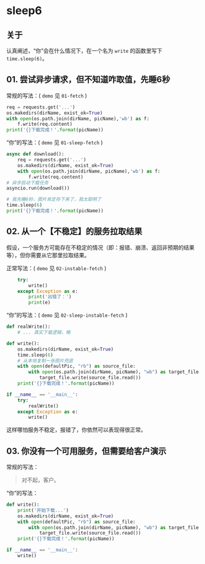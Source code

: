 # sleep6

## 关于

认真阐述，“你”会在什么情况下，在一个名为 `write` 的函数里写下 `time.sleep(6)`。

## 01. 尝试异步请求，但不知道咋取值，先睡6秒

常规的写法：( `demo` 见 `01-fetch` )

```python
req = requests.get('...')
os.makedirs(dirName, exist_ok=True)
with open(os.path.join(dirName, picName),'wb') as f:
    f.write(req.content)
print('{}下载完成！'.format(picName))
```

“你”的写法：( `demo` 见 `01-sleep-fetch` )

```python
async def download():
    req = requests.get('...')
    os.makedirs(dirName, exist_ok=True)
    with open(os.path.join(dirName, picName),'wb') as f:
        f.write(req.content)
# 异步启动下载任务
asyncio.run(download())

# 我先睡6秒，图片肯定存下来了，我太聪明了
time.sleep(6)
print('{}下载完成！'.format(picName))
```

## 02. 从一个【不稳定】的服务拉取结果

假设，一个服务方可能存在不稳定的情况（即：报错、崩溃、返回非预期的结果等），但你需要从它那里拉取结果。

正常写法：( `demo` 见 `02-instable-fetch` )

```python
    try:
        write()
    except Exception as e:
        print('出错了：')
        print(e)
```

“你”的写法：( `demo` 见 `02-sleep-instable-fetch` )

```python
def realWrite():
    # ... 真实下载逻辑，略

def write():
    os.makedirs(dirName, exist_ok=True)
    time.sleep(6)
    # 从本地复制一张图片兜底
    with open(defaultPic, "rb") as source_file:
        with open(os.path.join(dirName, picName), "wb") as target_file:
            target_file.write(source_file.read())
    print('{}下载完成！'.format(picName))

if __name__ == '__main__':
    try:
        realWrite()
    except Exception as e:
        write()
```

这样哪怕服务不稳定，报错了，你依然可以表现得很正常。

## 03. 你没有一个可用服务，但需要给客户演示

常规的写法：

> 对不起，客户。

“你”的写法：

```python
def write():
    print('开始下载...')
    os.makedirs(dirName, exist_ok=True)
    with open(defaultPic, "rb") as source_file:
        with open(os.path.join(dirName, picName), "wb") as target_file:
            target_file.write(source_file.read())
    print('{}下载完成！'.format(picName))

if __name__ == '__main__':
    write()
```
